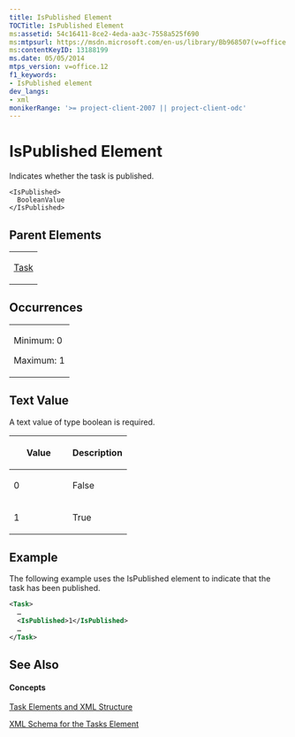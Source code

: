```yaml
---
title: IsPublished Element
TOCTitle: IsPublished Element
ms:assetid: 54c16411-8ce2-4eda-aa3c-7558a525f690
ms:mtpsurl: https://msdn.microsoft.com/en-us/library/Bb968507(v=office.12)
ms:contentKeyID: 13188199
ms.date: 05/05/2014
mtps_version: v=office.12
f1_keywords:
- IsPublished element
dev_langs:
- xml
monikerRange: '>= project-client-2007 || project-client-odc'
---
```


# IsPublished Element




Indicates whether the task is published.

    <IsPublished>
      BooleanValue
    </IsPublished>

## Parent Elements

<table>
<colgroup>
<col style="width: 100%" />
</colgroup>
<tbody>
<tr class="odd">
<td><p><a href="bb968487(v=office.12).md">Task</a></p></td>
</tr>
</tbody>
</table>

## Occurrences

<table>
<colgroup>
<col style="width: 100%" />
</colgroup>
<tbody>
<tr class="odd">
<td><p>Minimum: 0</p>
<p>Maximum: 1</p></td>
</tr>
</tbody>
</table>

## Text Value

A text value of type boolean is required.

<table>
<colgroup>
<col style="width: 50%" />
<col style="width: 50%" />
</colgroup>
<thead>
<tr class="header">
<th><p>Value</p></th>
<th><p>Description</p></th>
</tr>
</thead>
<tbody>
<tr class="odd">
<td><p>0</p></td>
<td><p>False</p></td>
</tr>
<tr class="even">
<td><p>1</p></td>
<td><p>True</p></td>
</tr>
</tbody>
</table>

## Example

The following example uses the IsPublished element to indicate that the task has been published.

``` xml
<Task>
  …
  <IsPublished>1</IsPublished>
  …
</Task>
```

## See Also

#### Concepts

[Task Elements and XML Structure](bb968475\(v=office.12\).md)

[XML Schema for the Tasks Element](bb968415\(v=office.12\).md)

